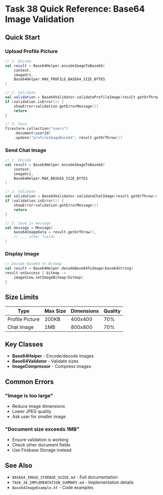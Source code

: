# Task 38 Quick Reference: Base64 Image Validation

## Quick Start

### Upload Profile Picture

```kotlin
// 1. Encode
val result = Base64Helper.encodeImageToBase64(
    context, 
    imageUri, 
    Base64Helper.MAX_PROFILE_BASE64_SIZE_BYTES
)

// 2. Validate
val validation = Base64Validator.validateProfileImage(result.getOrThrow())
if (validation.isError()) {
    showError(validation.getErrorMessage())
    return
}

// 3. Save
firestore.collection("users")
    .document(userId)
    .update("profileImageBase64", result.getOrThrow())
```

### Send Chat Image

```kotlin
// 1. Encode
val result = Base64Helper.encodeImageToBase64(
    context, 
    imageUri, 
    Base64Helper.MAX_BASE64_SIZE_BYTES
)

// 2. Validate
val validation = Base64Validator.validateChatImage(result.getOrThrow())
if (validation.isError()) {
    showError(validation.getErrorMessage())
    return
}

// 3. Save in message
val message = Message(
    base64ImageData = result.getOrThrow(),
    // ... other fields
)
```

### Display Image

```kotlin
// Decode Base64 to Bitmap
val result = Base64Helper.decodeBase64ToImage(base64String)
result.onSuccess { bitmap ->
    imageView.setImageBitmap(bitmap)
}
```

## Size Limits

| Type | Max Size | Dimensions | Quality |
|------|----------|------------|---------|
| Profile Picture | 200KB | 400x400 | 70% |
| Chat Image | 1MB | 800x800 | 70% |

## Key Classes

- **Base64Helper** - Encode/decode images
- **Base64Validator** - Validate sizes
- **ImageCompressor** - Compress images

## Common Errors

### "Image is too large"
- Reduce image dimensions
- Lower JPEG quality
- Ask user for smaller image

### "Document size exceeds 1MB"
- Ensure validation is working
- Check other document fields
- Use Firebase Storage instead

## See Also

- `BASE64_IMAGE_STORAGE_GUIDE.md` - Full documentation
- `TASK_38_IMPLEMENTATION_SUMMARY.md` - Implementation details
- `Base64ImageExample.kt` - Code examples
